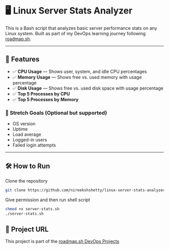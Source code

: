 # 🖥️ Linux Server Stats Analyzer

This is a Bash script that analyzes basic server performance stats on any Linux system. Built as part of my DevOps learning journey following [roadmap.sh](https://roadmap.sh/devops).

---

## 🚀 Features

- ✅ **CPU Usage** — Shows user, system, and idle CPU percentages
- ✅ **Memory Usage** — Shows free vs. used memory with usage percentage
- ✅ **Disk Usage** — Shows free vs. used disk space with usage percentage
- ✅ **Top 5 Processes by CPU**
- ✅ **Top 5 Processes by Memory**

### 🏁 Stretch Goals (Optional but supported)

- OS version
- Uptime
- Load average
- Logged-in users
- Failed login attempts

---

## 🛠️ How to Run

Clone the repository
```bash
git clone https://github.com/nireekshshetty/linux-server-stats-analyzer.git
```
Give permission and then run shell script
```bash
chmod +x server-stats.sh
./server-stats.sh
```

## 📌 Project URL

This project is part of the [roadmap.sh DevOps Projects](https://roadmap.sh/projects/server-stats)
